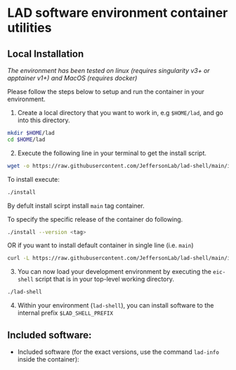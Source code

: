 LAD software environment container utilities
============================================

Local Installation
------------------

*The environment has been tested on linux (requires singularity v3+ or apptainer v1+)
and MacOS (requires docker)*

Please follow the steps below to setup and run the container in your environment.

1. Create a local directory that you want to work in, e.g `$HOME/lad`, and go into this
   directory.
```bash
mkdir $HOME/lad
cd $HOME/lad
```

2. Execute the following line in your terminal to get the install script.
```bash
wget -o https://raw.githubusercontent.com/JeffersonLab/lad-shell/main/install.sh
```
To install execute:
```bash
./install
```
By defult install scirpt install `main` tag container.

To specify the specific release of the container do following.
```bash
./install --version <tag>
```
OR 
if you want to install default container in single line (i.e. `main`)
```bash
curl -L https://raw.githubusercontent.com/JeffersonLab/lad-shell/main/install.sh | bash
```

3. You can now load your development environment by executing the `eic-shell` script that
   is in your top-level working directory.
```bash
./lad-shell
```

4. Within your  environment (`lad-shell`), you can install software to the
   internal prefix `$LAD_SHELL_PREFIX`



Included software:
------------------
  - Included software (for the exact versions, use the command `lad-info` inside the container):


